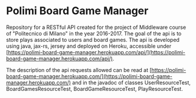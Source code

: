 # Polimi Board Game Manager
Repository for a RESTful API created for the project of Middleware course of "Politecnico di Milano" in the year 2016-2017. The goal of the api is to store plays associated to users and board games.
The api is developed using java, jax-rs, jersey and deployed on Heroku, accessible under [https://polimi-board-game-manager.herokuapp.com/api/](https://polimi-board-game-manager.herokuapp.com/api/).

The description of the api requests allowed can be read at [https://polimi-board-game-manager.herokuapp.com/](https://polimi-board-game-manager.herokuapp.com/) and in the javadoc of classes UserResourceTest, BoardGamesResourceTest, BoardGameResourceTest, PlayResourceTest.
